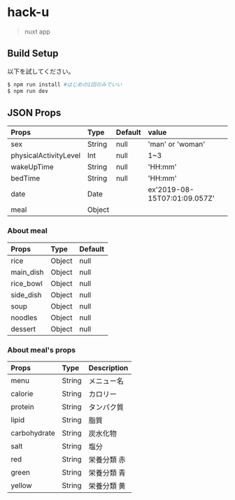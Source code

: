 # hack-u

> nuxt app

## Build Setup
以下を試してください。
``` bash
$ npm run install #はじめの1回のみでいい 
$ npm run dev
```

## JSON Props 
|Props|Type|Default|value|
|:---|:---|:---|:---|
|sex|String|null|'man' or 'woman'|
|physicalActivityLevel|Int|null|1~3|
|wakeUpTime|String|null|'HH:mm'|
|bedTime|String|null|'HH:mm'|
|date|Date||ex'2019-08-15T07:01:09.057Z'|
|meal|Object||||

### About meal
|Props|Type|Default|
|:---|:---|:---|
|rice|Object|null|
|main_dish|Object|null|
|rice_bowl|Object|null|
|side_dish|Object|null|
|soup|Object|null|
|noodles|Object|null|
|dessert|Object|null|


### About meal's props
|Props|Type|Description|
|:---|:---|:---|
|menu|String|メニュー名|
|calorie|String|カロリー|
|protein|String|タンパク質|
|lipid|String|脂質|
|carbohydrate|String|炭水化物|
|salt|String|塩分|
|red|String|栄養分類 赤|
|green|String|栄養分類 青|
|yellow|String|栄養分類 黄|

